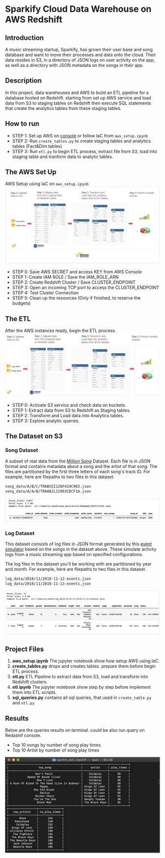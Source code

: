 # Sparkify Cloud Data Warehouse on AWS Redshift


## Introduction
A music streaming startup, Sparkify, has grown their user base and song database and want to move their processes and data onto the cloud. Their data resides in S3, in a directory of JSON logs on user activity on the app, as well as a directory with JSON metadata on the songs in their app.


## Description
In this project, data warehouses and AWS to build an ETL pipeline for a database hosted on Redshift. starting from set up AWS service and load data from S3 to staging tables on Redshift then execute SQL statements that create the analytics tables from these staging tables.


## How to run
- STEP 1: Set up AWS on [console](https://aws.amazon.com/) or follow IaC from `aws_setup.ipynb` 
- STEP 2: Run `create_tables.py` to create staging tables and analytics tables (Fact&Dim tables)
- STEP 3: Run `etl.py` to begin ETL process, extract file from S3, load into staging table and tranform data to analytic tables.


## The AWS Set Up

AWS Setup using IaC on `aws_setup.ipynb`
![alt text](images/aws_setup_step.png "AWS")
- STEP 0: Save AWS SECRET and access KEY from AWS Console
- STEP 1: Create IAM ROLE / Save the IAM_ROLE_ARN
- STEP 2: Create Redshift Cluster / Save CLUSTER_ENDPOINT
- STEP 3: Open an incoming TCP port to access the CLUSTER_ENDPOINT
- STEP 4: Test Cluster Connection
- STEP 5: Clean up the resources (Only if finished, to reserve the budgets)


## The ETL

After the AWS instances ready, begin the ETL process. 
![alt text](images/etl_step.png "ETL")
- STEP 0: Activate S3 service and check data on buckets.
- STEP 1: Extract data from S3 to Redshift as Staging tables.
- STEP 2: Transform and Load data into Analytics tables.
- STEP 3: Explore analytic queries.


## The Dataset on S3
### Song Dataset 
A subset of real data from the [Million Song](https://labrosa.ee.columbia.edu/millionsong/) Dataset. Each file is in JSON format and contains metadata about a song and the artist of that song. The files are partitioned by the first three letters of each song's track ID. For example, here are filepaths to two files in this dataset.

```
song_data/A/B/C/TRABCEI128F424C983.json
song_data/A/A/B/TRAABJL12903CDCF1A.json
```

![alt text](images/song-data.png "Log data")

### Log Dataset 
This dataset consists of log files in JSON format generated by this [event simulator](https://github.com/Interana/eventsim) based on the songs in the dataset above. These simulate activity logs from a music streaming app based on specified configurations.

The log files in the dataset you'll be working with are partitioned by year and month. For example, here are filepaths to two files in this dataset.

```
log_data/2018/11/2018-11-12-events.json
log_data/2018/11/2018-11-13-events.json
```


![alt text](images/log-data.png "Log data")



## Project Files

1. **aws_setup.ipynb** The jupyter notebook show how setup AWS using IaC.
2. **create_tables.py** drops and creates tables. prepare them before begin ETL process.
3. **etl.py** ETL Pipeline  to extract data from S3, load and transform into Redshift clusters.
3. **etl.ipynb** The jupyter notebook show step by step before implement them into ETL scripts.
4. **sql_queries.py** contains all sql queries, that used in `create_table.py` and `etl.py` 


## Results

Below are the queries results on terminal. could be  also run query on Redashif console.

- Top 10 songs by number of song play times
- Top 10 Artist by number of song play times


![alt text](images/result.png "Log data")

